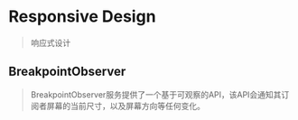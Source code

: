 # Responsive Design
> 响应式设计


## BreakpointObserver
> BreakpointObserver服务提供了一个基于可观察的API，该API会通知其订阅者屏幕的当前尺寸，以及屏幕方向等任何变化。